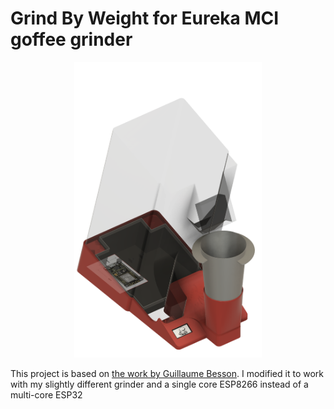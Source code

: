 # Grind By Weight for Eureka MCI goffee grinder

<p align="center">
  <img src="./assets/libre_mod v14.png" width="300" />
</p>


This project is based on [the work by Guillaume Besson](https://besson.co/projects/coffee-grinder-smart-scale). I modified it to work with my slightly different grinder and a single core ESP8266 instead of a multi-core ESP32


